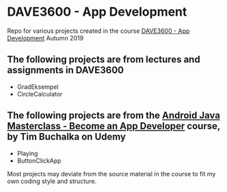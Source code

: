 # DAVE3600 - App Development
Repo for various projects created in the course [DAVE3600 - App Development](https://student.oslomet.no/en/studier/-/studieinfo/emne/DAVE3600/2018/H%C3%98ST) Autumn 2019

## The following projects are from lectures and assignments in DAVE3600
 - GradEksempel
 - CircleCalculator
 
## The following projects are from the [Android Java Masterclass - Become an App Developer](https://www.udemy.com/master-android-7-nougat-java-app-development-step-by-step/) course, by **Tim Buchalka** on Udemy
 - Playing
 - ButtonClickApp
 
 Most projects may deviate from the source material in the course to fit my own coding style and structure.
